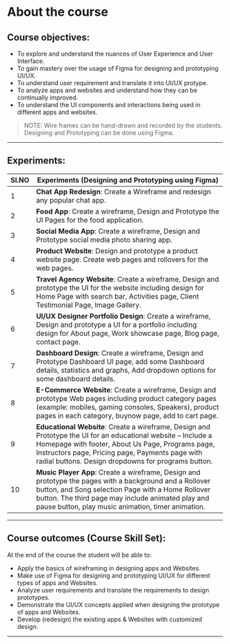 # About the course

## Course objectives:

- To explore and understand the nuances of User Experience and User Interface.
- To gain mastery over the usage of Figma for designing and prototyping UI/UX.
- To understand user requirement and translate it into UI/UX protype.
- To analyze apps and websites and understand how they can be continually improved.
- To understand the UI components and interactions being used in different apps and websites.

> NOTE: Wire frames can be hand-drawn and recorded by the students. Designing and Prototyping can be done using Figma.

---

## Experiments:

| Sl.NO | Experiments (Designing and Prototyping using Figma)                                                                                                                                                                                                                            |
| ----- | ------------------------------------------------------------------------------------------------------------------------------------------------------------------------------------------------------------------------------------------------------------------------------ |
| 1     | **Chat App Redesign**: Create a Wireframe and redesign any popular chat app.                                                                                                                                                                                                  |
| 2     | **Food App**: Create a wireframe, Design and Prototype the UI Pages for the food application.                                                                                                                                                                                 |
| 3     | **Social Media App**: Create a wireframe, Design and Prototype social media photo sharing app.                                                                                                                                                                                |
| 4     | **Product Website**: Design and prototype a product website page. Create web pages and rollovers for the web pages.                                                                                                                                                           |
| 5     | **Travel Agency Website**: Create a wireframe, Design and prototype the UI for the website including design for Home Page with search bar, Activities page, Client Testimonial Page, Image Gallery.                                                                           |
| 6     | **UI/UX Designer Portfolio Design**: Create a wireframe, Design and prototype a UI for a portfolio including design for About page, Work showcase page, Blog page, contact page.                                                                                              |
| 7     | **Dashboard Design**: Create a wireframe, Design and Prototype Dashboard UI page, add some Dashboard details, statistics and graphs, Add dropdown options for some dashboard details.                                                                                         |
| 8     | **E-Commerce Website**: Create a wireframe, Design and prototype Web pages including product category pages (example: mobiles, gaming consoles, Speakers), product pages in each category, buynow page, add to cart page.                                                     |
| 9     | **Educational Website**: Create a wireframe, Design and Prototype the UI for an educational website – Include a Homepage with footer, About Us Page, Programs page, Instructors page, Pricing page, Payments page with radial buttons. Design dropdowns for programs button. |
| 10    | **Music Player App**: Create a wireframe, Design and prototype the pages with a background and a Rollover button, and Song selection Page with a Home Rollover button. The third page may include animated play and pause button, play music animation, timer animation.      |

---

## Course outcomes (Course Skill Set):

At the end of the course the student will be able to:

- Apply the basics of wireframing in designing apps and Websites.
- Make use of Figma for designing and prototyping UI/UX for different types of apps and Websites.
- Analyze user requirements and translate the requirements to design prototypes.
- Demonstrate the UI/UX concepts applied when designing the prototype of apps and Websites.
- Develop (redesign) the existing apps & Websites with customized design.

---
